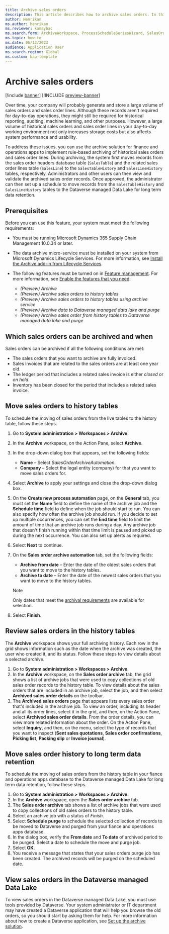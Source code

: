 ```yaml
---
title: Archive sales orders
description: This article describes how to archive sales orders. In this way, you help improve database performance but also keep the records available for historical reporting, auditing, machine learning, legal claims, and other purposes.
author: Henrikan
ms.author: henrikan
ms.reviewer: kamaybac
ms.search.form: ArchiveWorkspace, ProcessScheduleSeriesWizard, SalesOrderArchiveProcessAutomationCriteriaForm, SalesOrderArchiveForm
ms.topic: how-to
ms.date: 06/13/2023
audience: Application User
ms.search.region: Global
ms.custom: bap-template
---
```


# Archive sales orders

[!include [banner](../includes/banner.md)]
[!INCLUDE [preview-banner](../includes/preview-banner.md)]

<!--KFM: Preview until further notice -->

Over time, your company will probably generate and store a large volume of sales orders and sales order lines. Although these records aren't required for day-to-day operations, they might still be required for historical reporting, auditing, machine learning, and other purposes. However, a large volume of historical sales orders and sales order lines in your day-to-day working environment not only increases storage costs but also affects system performance and usability.

To address these issues, you can use the archive solution for finance and operations apps to implement rule-based archiving of historical sales orders and sales order lines. During archiving, the system first moves records from the sales order headers database table (`SalesTable`) and the related sales order lines table (`SalesLine`) to the `SalesTableHistory` and `SalesLineHistory` tables, respectively. Administrators and other users can then view and validate the archived sales order records. Once approved, the administrator can then set up a schedule to move records from the `SalesTableHistory` and `SalesLineHistory` tables to the Dataverse managed Data Lake for long term data retention.

## Prerequisites

Before you can use this feature, your system must meet the following requirements:

- You must be running Microsoft Dynamics 365 Supply Chain Management 10.0.34 or later.
- The data archive micro-service must be installed on your system from Microsoft Dynamics Lifecycle Services. For more information, see [Install the Archive add-in from Lifecycle Services](archive-setup.md#install-addin).
- The following features must be turned on in [Feature management](../../fin-ops/get-started/feature-management/feature-management-overview.md). For more information, see [Enable the features that you need](archive-setup.md#enable-features).

    - *(Preview) Archive*
    - *(Preview) Archive sales orders to history tables*
    - *(Preview) Archive sales orders to history tables using archive service*
    - *(Preview) Archive data to Dataverse managed data lake and purge*
    - *(Preview) Archive sales order from history tables to Dataverse managed data lake and purge*

## <a name="archival-requirements"></a>Which sales orders can be archived and when

Sales orders can be archived if all the following conditions are met:

- The sales orders that you want to archive are fully invoiced.
- Sales invoices that are related to the sales orders are at least one year old.
- The ledger period that includes a related sales invoice is either *closed* or *on hold*.
- Inventory has been closed for the period that includes a related sales invoice.

## Move sales orders to history tables

To schedule the moving of sales orders from the live tables to the history table, follow these steps.

1. Go to **System administration \> Workspaces \> Archive**.
1. In the **Archive** workspace, on the Action Pane, select **Archive**.
1. In the drop-down dialog box that appears, set the following fields:

    - **Name** – Select *SalesOrderArchiveAutomation*.
    - **Company** – Select the legal entity (company) for that you want to move sales orders for.

1. Select **Archive** to apply your settings and close the drop-down dialog box.
1. On the **Create new process automation** page, on the **General** tab, you must set the **Name** field to define the name of the archive job and the **Schedule time** field to define when the job should start to run. You can also specify how often the archive job should run. If you decide to set up multiple occurrences, you can set the **End time** field to limit the amount of time that an archive job runs during a day. Any archive job that doesn't finish running within that time limit is paused and picked up during the next occurrence. You can also set up alerts as required.
1. Select **Next** to continue.
1. On the **Sales order archive automation** tab, set the following fields:

    - **Archive from date** – Enter the date of the oldest sales orders that you want to move to the history tables.
    - **Archive to date** – Enter the date of the newest sales orders that you want to move to the history tables.

    > [!NOTE]
    > Only dates that meet the [archival requirements](#archival-requirements) are available for selection.

1. Select **Finish**.

## Review sales orders in the history tables

The **Archive** workspace shows your full archiving history. Each row in the grid shows information such as the date when the archive was created, the user who created it, and its status. Follow these steps to view details about a selected archive.

1. Go to **System administration \> Workspaces \> Archive**.
1. In the **Archive** workspace, on the **Sales order archive** tab, the grid shows a list of archive jobs that were used to copy collections of old sales order records to the history table. To view details about the sales orders that are included in an archive job, select the job, and then select **Archived sales order details** on the toolbar.
1. The **Archived sales orders** page that appears lists every sales order that's included in the archive job. To view an order, including its header and all its order lines, select it in the grid, and then, on the Action Pane, select **Archived sales order details**. From the order details, you can view more related information about the order. On the Action Pane, select **Inquiry**, and then, on the menu, select the type of records that you want to inspect (**Sent sales quotations**, **Sales order confirmations**, **Picking list**, **Packing slip** or **Invoice journal**).

## Move sales order history to long term data retention

To schedule the moving of sales orders from the history table in your fiance and operations apps database to the Dataverse managed Data Lake for long term data retention, follow these steps.

1. Go to **System administration \> Workspaces \> Archive**.
1. In the **Archive** workspace, open the **Sales order archive** tab.
1. The **Sales order archive** tab shows a list of archive jobs that were used to copy collections of old sales orders to the history table.
1. Select an archive job with a status of *Finish*.
1. Select **Schedule purge** to schedule the selected collection of records to be moved to Dataverse and purged from your fiance and operations apps database.
1. In the dialog box, verify the **From date** and **To date** of archived period to be purged. Select a date to schedule the move and purge job.
1. Select **OK**.
1. You receive a message that states that your sales orders purge job has been created. The archived records will be purged on the scheduled date.

## View sales orders in the Dataverse managed Data Lake

To view sales orders in the Dataverse managed Data Lake, you must use tools provided by Dataverse. Your system administrator or IT department may have created a Dataverse application that will help you browse the old orders, so you should start by asking them for help. For more information about how to create a Dataverse application, see [Set up the archive solution](archive-setup.md).
